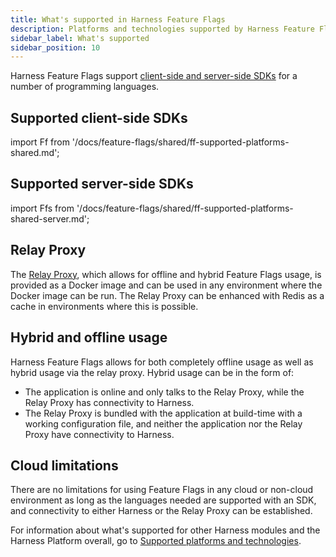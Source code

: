 ```yaml
---
title: What's supported in Harness Feature Flags
description: Platforms and technologies supported by Harness Feature Flags
sidebar_label: What's supported
sidebar_position: 10
---
```


Harness Feature Flags support [client-side and server-side SDKs](/docs/feature-flags/use-ff/ff-sdks/sdk-overview/client-side-and-server-side-sdks.md) for a number of programming languages.

## Supported client-side SDKs


import Ff from '/docs/feature-flags/shared/ff-supported-platforms-shared.md';


<Ff />

## Supported server-side SDKs


import Ffs from '/docs/feature-flags/shared/ff-supported-platforms-shared-server.md';


<Ffs />


## Relay Proxy
The [Relay Proxy](/docs/feature-flags/use-ff/relay-proxy/), which allows for offline and hybrid Feature Flags usage, is provided as a Docker image and can be used in any environment where the Docker image can be run. The Relay Proxy can be enhanced with Redis as a cache in environments where this is possible.

## Hybrid and offline usage

Harness Feature Flags allows for both completely offline usage as well as hybrid usage via the relay proxy. Hybrid usage can be in the form of:

- The application is online and only talks to the Relay Proxy, while the Relay Proxy has connectivity to Harness.
- The Relay Proxy is bundled with the application at build-time with a working configuration file, and neither the application nor the Relay Proxy have connectivity to Harness.

## Cloud limitations

There are no limitations for using Feature Flags in any cloud or non-cloud environment as long as the languages needed are supported with an SDK, and connectivity to either Harness or the Relay Proxy can be established.

For information about what's supported for other Harness modules and the Harness Platform overall, go to [Supported platforms and technologies](/docs/platform/platform-whats-supported.md).
